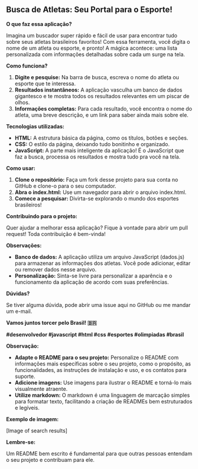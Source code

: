 ##  Busca de Atletas: Seu Portal para o Esporte! 

**O que faz essa aplicação?**

Imagina um buscador super rápido e fácil de usar para encontrar tudo sobre seus atletas brasileiros favoritos! Com essa ferramenta, você digita o nome de um atleta ou esporte, e pronto! A mágica acontece: uma lista personalizada com informações detalhadas sobre cada um surge na tela.

**Como funciona?**

1. **Digite e pesquise:** Na barra de busca, escreva o nome do atleta ou esporte que te interessa.
2. **Resultados instantâneos:** A aplicação vasculha um banco de dados gigantesco e te mostra todos os resultados relevantes em um piscar de olhos.
3. **Informações completas:** Para cada resultado, você encontra o nome do atleta, uma breve descrição, e um link para saber ainda mais sobre ele.

**Tecnologias utilizadas:**

* **HTML:** A estrutura básica da página, como os títulos, botões e seções.
* **CSS:** O estilo da página, deixando tudo bonitinho e organizado.
* **JavaScript:** A parte mais inteligente da aplicação! É o JavaScript que faz a busca, processa os resultados e mostra tudo pra você na tela.

**Como usar:**

1. **Clone o repositório:** Faça um fork desse projeto para sua conta no GitHub e clone-o para o seu computador.
2. **Abra o index.html:** Use um navegador para abrir o arquivo index.html.
3. **Comece a pesquisar:** Divirta-se explorando o mundo dos esportes brasileiros!

**Contribuindo para o projeto:**

Quer ajudar a melhorar essa aplicação? Fique à vontade para abrir um pull request! Toda contribuição é bem-vinda!

**Observações:**

* **Banco de dados:** A aplicação utiliza um arquivo JavaScript (dados.js) para armazenar as informações dos atletas. Você pode adicionar, editar ou remover dados nesse arquivo.
* **Personalização:** Sinta-se livre para personalizar a aparência e o funcionamento da aplicação de acordo com suas preferências.

**Dúvidas?**

Se tiver alguma dúvida, pode abrir uma issue aqui no GitHub ou me mandar um e-mail.

**Vamos juntos torcer pelo Brasil! 🇧🇷**

**#desenvolvedor #javascript #html #css #esportes #olimpiadas #brasil**

**Observação:**

* **Adapte o README para o seu projeto:** Personalize o README com informações mais específicas sobre o seu projeto, como o propósito, as funcionalidades, as instruções de instalação e uso, e os contatos para suporte.
* **Adicione imagens:** Use imagens para ilustrar o README e torná-lo mais visualmente atraente.
* **Utilize markdown:** O markdown é uma linguagem de marcação simples para formatar texto, facilitando a criação de READMEs bem estruturados e legíveis.

**Exemplo de imagem:**

[Image of search results]

**Lembre-se:**

Um README bem escrito é fundamental para que outras pessoas entendam o seu projeto e contribuam para ele. 
